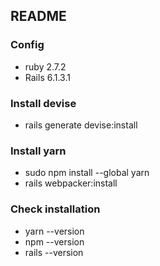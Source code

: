 ## README

### Config
* ruby 2.7.2
* Rails 6.1.3.1

### Install devise
* rails generate devise:install

### Install yarn
* sudo npm install --global yarn
* rails webpacker:install

### Check installation
* yarn --version
* npm --version
* rails  --version